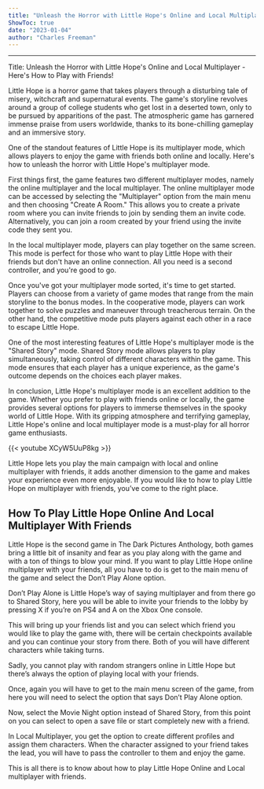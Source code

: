 ```yaml
---
title: "Unleash the Horror with Little Hope's Online and Local Multiplayer - Here's How to Play with Friends!"
ShowToc: true 
date: "2023-01-04"
author: "Charles Freeman"
---
```

*****
Title: Unleash the Horror with Little Hope's Online and Local Multiplayer - Here's How to Play with Friends!

Little Hope is a horror game that takes players through a disturbing tale of misery, witchcraft and supernatural events. The game's storyline revolves around a group of college students who get lost in a deserted town, only to be pursued by apparitions of the past. The atmospheric game has garnered immense praise from users worldwide, thanks to its bone-chilling gameplay and an immersive story.

One of the standout features of Little Hope is its multiplayer mode, which allows players to enjoy the game with friends both online and locally. Here's how to unleash the horror with Little Hope's multiplayer mode.

First things first, the game features two different multiplayer modes, namely the online multiplayer and the local multiplayer. The online multiplayer mode can be accessed by selecting the "Multiplayer" option from the main menu and then choosing "Create A Room." This allows you to create a private room where you can invite friends to join by sending them an invite code. Alternatively, you can join a room created by your friend using the invite code they sent you.

In the local multiplayer mode, players can play together on the same screen. This mode is perfect for those who want to play Little Hope with their friends but don't have an online connection. All you need is a second controller, and you're good to go.

Once you've got your multiplayer mode sorted, it's time to get started. Players can choose from a variety of game modes that range from the main storyline to the bonus modes. In the cooperative mode, players can work together to solve puzzles and maneuver through treacherous terrain. On the other hand, the competitive mode puts players against each other in a race to escape Little Hope.

One of the most interesting features of Little Hope's multiplayer mode is the "Shared Story" mode. Shared Story mode allows players to play simultaneously, taking control of different characters within the game. This mode ensures that each player has a unique experience, as the game's outcome depends on the choices each player makes.

In conclusion, Little Hope's multiplayer mode is an excellent addition to the game. Whether you prefer to play with friends online or locally, the game provides several options for players to immerse themselves in the spooky world of Little Hope. With its gripping atmosphere and terrifying gameplay, Little Hope's online and local multiplayer mode is a must-play for all horror game enthusiasts.

{{< youtube XCyW5UuP8kg >}} 



Little Hope lets you play the main campaign with local and online multiplayer with friends, it adds another dimension to the game and makes your experience even more enjoyable. If you would like to how to play Little Hope on multiplayer with friends, you’ve come to the right place.
 
## How To Play Little Hope Online And Local Multiplayer With Friends
 
Little Hope is the second game in The Dark Pictures Anthology, both games bring a little bit of insanity and fear as you play along with the game and with a ton of things to blow your mind. If you want to play Little Hope online multiplayer with your friends, all you have to do is get to the main menu of the game and select the Don’t Play Alone option.
 
Don’t Play Alone is Little Hope’s way of saying multiplayer and from there go to Shared Story, here you will be able to invite your friends to the lobby by pressing X if you’re on PS4 and A on the Xbox One console.
 
This will bring up your friends list and you can select which friend you would like to play the game with, there will be certain checkpoints available and you can continue your story from there. Both of you will have different characters while taking turns.
 

 
Sadly, you cannot play with random strangers online in Little Hope but there’s always the option of playing local with your friends.
 
Once, again you will have to get to the main menu screen of the game, from here you will need to select the option that says Don’t Play Alone option.
 
Now, select the Movie Night option instead of Shared Story, from this point on you can select to open a save file or start completely new with a friend.
 
In Local Multiplayer, you get the option to create different profiles and assign them characters. When the character assigned to your friend takes the lead, you will have to pass the controller to them and enjoy the game.
 
This is all there is to know about how to play Little Hope Online and Local multiplayer with friends.



